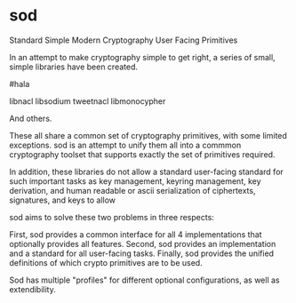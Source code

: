 # sod
Standard Simple Modern Cryptography User Facing Primitives

In an attempt to make cryptography simple to get right, a series of small, simple libraries have been created.

#hala

libnacl
libsodium
tweetnacl
libmonocypher

And others. 

These all share a common set of cryptography primitives, with some limited exceptions.  sod is an attempt to unify them all into a commmon cryptography toolset that supports exactly the set of primitives required.

In addition, these libraries do not allow a standard user-facing standard for such important tasks as key management, keyring management, key derivation, and human readable or ascii serialization of ciphertexts, signatures, and keys to allow

sod aims to solve these two problems in three respects:  

First, sod provides a common interface for all 4 implementations that optionally provides all features.
Second, sod provides an implementation and a standard for all user-facing tasks.
Finally, sod provides the unified definitions of which crypto primitives are to be used.

Sod has multiple "profiles" for different optional configurations, as well as extendibility.

